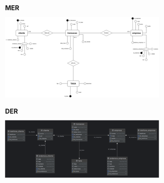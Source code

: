 ## MER

!['Imagem com todas as informações do MER'](./mer.png)

## DER

!['Imagem com todas as informações do DER'](./der.png)